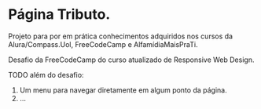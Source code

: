 # Página Tributo.
Projeto para por em prática conhecimentos adquiridos nos cursos da Alura/Compass.Uol, FreeCodeCamp e AlfamídiaMaisPraTi.

Desafio da FreeCodeCamp do curso atualizado de Responsive Web Design.

TODO além do desafio:
1. Um menu para navegar diretamente em algum ponto da página.
2. ...
